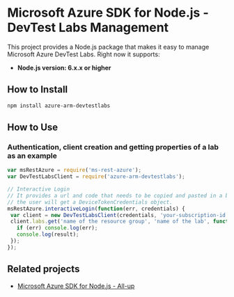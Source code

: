 # Microsoft Azure SDK for Node.js - DevTest Labs Management

This project provides a Node.js package that makes it easy to manage Microsoft Azure DevTest Labs. Right now it supports:
- **Node.js version: 6.x.x or higher**

## How to Install

```bash
npm install azure-arm-devtestlabs
```
## How to Use

### Authentication, client creation and getting properties of a lab as an example

 ```javascript
 var msRestAzure = require('ms-rest-azure');
 var DevTestLabsClient = require('azure-arm-devtestlabs');

 // Interactive Login
 // It provides a url and code that needs to be copied and pasted in a browser and authenticated over there. If successful, 
 // the user will get a DeviceTokenCredentials object.
 msRestAzure.interactiveLogin(function(err, credentials) {
  var client = new DevTestLabsClient(credentials, 'your-subscription-id');
  client.labs.get('name of the resource group', 'name of the lab', function(err, result, request, response) {
    if (err) console.log(err);
    console.log(result);
  });
 });
 ```

## Related projects

- [Microsoft Azure SDK for Node.js - All-up](https://github.com/WindowsAzure/azure-sdk-for-node)
